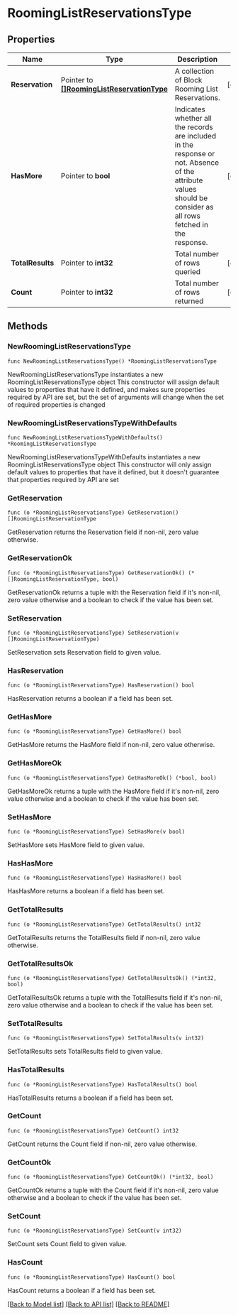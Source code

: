 # RoomingListReservationsType

## Properties

Name | Type | Description | Notes
------------ | ------------- | ------------- | -------------
**Reservation** | Pointer to [**[]RoomingListReservationType**](RoomingListReservationType.md) | A collection of Block Rooming List Reservations. | [optional] 
**HasMore** | Pointer to **bool** | Indicates whether all the records are included in the response or not. Absence of the attribute values should be consider as all rows fetched in the response. | [optional] 
**TotalResults** | Pointer to **int32** | Total number of rows queried | [optional] 
**Count** | Pointer to **int32** | Total number of rows returned | [optional] 

## Methods

### NewRoomingListReservationsType

`func NewRoomingListReservationsType() *RoomingListReservationsType`

NewRoomingListReservationsType instantiates a new RoomingListReservationsType object
This constructor will assign default values to properties that have it defined,
and makes sure properties required by API are set, but the set of arguments
will change when the set of required properties is changed

### NewRoomingListReservationsTypeWithDefaults

`func NewRoomingListReservationsTypeWithDefaults() *RoomingListReservationsType`

NewRoomingListReservationsTypeWithDefaults instantiates a new RoomingListReservationsType object
This constructor will only assign default values to properties that have it defined,
but it doesn't guarantee that properties required by API are set

### GetReservation

`func (o *RoomingListReservationsType) GetReservation() []RoomingListReservationType`

GetReservation returns the Reservation field if non-nil, zero value otherwise.

### GetReservationOk

`func (o *RoomingListReservationsType) GetReservationOk() (*[]RoomingListReservationType, bool)`

GetReservationOk returns a tuple with the Reservation field if it's non-nil, zero value otherwise
and a boolean to check if the value has been set.

### SetReservation

`func (o *RoomingListReservationsType) SetReservation(v []RoomingListReservationType)`

SetReservation sets Reservation field to given value.

### HasReservation

`func (o *RoomingListReservationsType) HasReservation() bool`

HasReservation returns a boolean if a field has been set.

### GetHasMore

`func (o *RoomingListReservationsType) GetHasMore() bool`

GetHasMore returns the HasMore field if non-nil, zero value otherwise.

### GetHasMoreOk

`func (o *RoomingListReservationsType) GetHasMoreOk() (*bool, bool)`

GetHasMoreOk returns a tuple with the HasMore field if it's non-nil, zero value otherwise
and a boolean to check if the value has been set.

### SetHasMore

`func (o *RoomingListReservationsType) SetHasMore(v bool)`

SetHasMore sets HasMore field to given value.

### HasHasMore

`func (o *RoomingListReservationsType) HasHasMore() bool`

HasHasMore returns a boolean if a field has been set.

### GetTotalResults

`func (o *RoomingListReservationsType) GetTotalResults() int32`

GetTotalResults returns the TotalResults field if non-nil, zero value otherwise.

### GetTotalResultsOk

`func (o *RoomingListReservationsType) GetTotalResultsOk() (*int32, bool)`

GetTotalResultsOk returns a tuple with the TotalResults field if it's non-nil, zero value otherwise
and a boolean to check if the value has been set.

### SetTotalResults

`func (o *RoomingListReservationsType) SetTotalResults(v int32)`

SetTotalResults sets TotalResults field to given value.

### HasTotalResults

`func (o *RoomingListReservationsType) HasTotalResults() bool`

HasTotalResults returns a boolean if a field has been set.

### GetCount

`func (o *RoomingListReservationsType) GetCount() int32`

GetCount returns the Count field if non-nil, zero value otherwise.

### GetCountOk

`func (o *RoomingListReservationsType) GetCountOk() (*int32, bool)`

GetCountOk returns a tuple with the Count field if it's non-nil, zero value otherwise
and a boolean to check if the value has been set.

### SetCount

`func (o *RoomingListReservationsType) SetCount(v int32)`

SetCount sets Count field to given value.

### HasCount

`func (o *RoomingListReservationsType) HasCount() bool`

HasCount returns a boolean if a field has been set.


[[Back to Model list]](../README.md#documentation-for-models) [[Back to API list]](../README.md#documentation-for-api-endpoints) [[Back to README]](../README.md)


